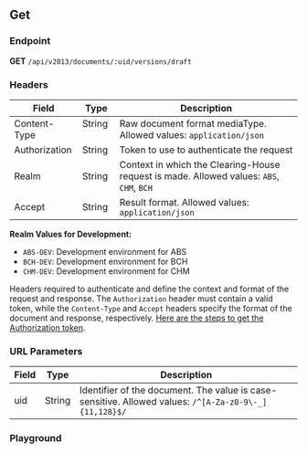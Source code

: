 ## Get

### Endpoint

**GET** `/api/v2013/documents/:uid/versions/draft`

### Headers

| Field            | Type    | Description                                                                       |
| ---------------- | ------- | --------------------------------------------------------------------------------- |
| Content-Type     | String &nbsp;&nbsp;  | Raw document format mediaType. Allowed values: `application/json`                 |
| Authorization    | String  | Token to use to authenticate the request                                          |
| Realm            | String  | Context in which the Clearing-House request is made. Allowed values: `ABS`, `CHM`, `BCH` |
| Accept           | String  | Result format. Allowed values: `application/json`                                 |

**Realm Values for Development:**
- `ABS-DEV`: Development environment for ABS
- `BCH-DEV`: Development environment for BCH
- `CHM-DEV`: Development environment for CHM


Headers required to authenticate and define the context and format of the request and response. The `Authorization` header must contain a valid token, while the `Content-Type` and `Accept` headers specify the format of the document and response, respectively. [Here are the steps to get the Authorization token](/user/authentication).


### URL Parameters

| Field     | Type   | Description                                                                                      |
| --------- | ------ | ------------------------------------------------------------------------------------------------ |
| uid       | String | Identifier of the document. The value is case-sensitive. Allowed values: `/^[A-Za-z0-9\-_]{11,128}$/` |

### Playground

<SwaggerUI :swaggerSpecs="swaggerGetSpecs" />